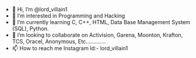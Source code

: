 - 👋 Hi, I’m @lord_villain1
- 👀 I’m interested in Programming and Hacking
- 🌱 I’m currently learning C, C++, HTML, Data Base Management System (SQL), Python.
- 💞️ I’m looking to collaborate on Activision, Garena, Moonton, Krafton, TCS, Oracel, Anonymous, Etc.............
- 📫 How to reach me Instagram Id:- lord_villain1

<!---
Lord-Villain/Lord-Villain is a ✨ special ✨ repository because its `README.md` (this file) appears on your GitHub profile.
You can click the Preview link to take a look at your changes.
--->

